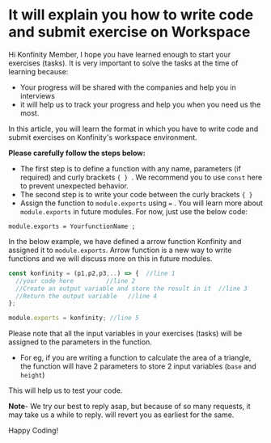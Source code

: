 # It will explain you how to write code and submit exercise on Workspace

Hi Konfinity Member, I hope you have learned enough to start your exercises (tasks). It is very important to solve
the tasks at the time of learning because:

- Your progress will be shared with the companies and help you in interviews
- it will help us to track your progress and help you when you need us the most.

In this article, you will learn the format in which you have to write code and
submit exercises on Konfinity's workspace environment.


**Please carefully follow the steps below:**


* The first step is to define a function with any name, parameters (if required) and curly brackets `{ } `. We recommend you to use `const` here to prevent unexpected behavior.
* The second step is to write your code between the curly brackets `{ }`
* Assign the function to `module.exports` using `=` . You will learn more about `module.exports` in future modules. For now, just use the below code:

```
module.exports = YourfunctionName ;
```


In the below example, we have defined a arrow function Konfinity and assigned it to `module.exports`. Arrow function is a new way to write functions and we will discuss more on this in future modules.  
```js
const konfinity = (p1,p2,p3,..) => {  //line 1
  //your code here         //line 2
  //Create an output variable and store the result in it  //line 3
  //Return the output variable   //line 4
};

module.exports = konfinity; //line 5
```

Please note that all the input variables in your exercises (tasks) will be assigned to the parameters in the function.

- For eg, if you are writing a function to calculate the area of a triangle, the function will have 2 parameters to store 2 input variables (`base` and `height`)

This will help us to test your code.



**Note**- We try our best to reply asap, but because of so many requests,
 it may take us a while to reply. will revert you as earliest for the same.

Happy Coding!